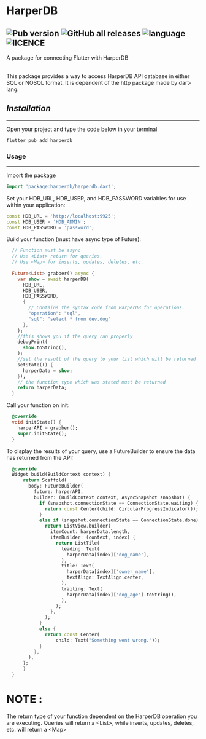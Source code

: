 # **HarperDB**

 ![Pub version](https://img.shields.io/badge/Pub-v0.0.1-orange) ![GitHub all releases](https://img.shields.io/github/downloads/HarperDB/harperdb-sdk-flutter/total) ![language](https://img.shields.io/github/languages/count/HarperDB/harperdb-sdk-flutter?color=g&style=plastic) ![lICENCE](https://img.shields.io/badge/Licence-BSD--3-yellow)
<br> 
---
 A package for connecting Flutter with HarperDB

 <br>
 This package provides a way to access HarperDB API database in either SQL or NOSQL format. It is dependent of the http package made by dart-lang. 
 
 
 ## *Installation*
 ---
Open your project and type the code below in your terminal
 ```dart
 flutter pub add harperdb
 ```

### Usage
***
Import the package 
```dart
import 'package:harperdb/harperdb.dart';
```

Set your HDB_URL, HDB_USER, and HDB_PASSWORD variables for use within your application:

```dart
const HDB_URL = 'http://localhost:9925';
const HDB_USER = 'HDB_ADMIN';
const HDB_PASSWORD = 'password';
```

Build your function (must have async type of Future):

```dart
  // Function must be async
  // Use <List> return for queries.
  // Use <Map> for inserts, updates, deletes, etc.
  
  Future<List> grabber() async {
    var show = await harperDB(
      HDB_URL,
      HDB_USER,
      HDB_PASSWORD,
      {
        // Contains the syntax code from HarperDB for operations.
        "operation": "sql",
        "sql": "select * from dev.dog"
      },
    );
    //this shows you if the query ran properly
    debugPrint(
      show.toString(),
    );
    //set the result of the query to your list which will be returned
    setState(() {
      harperData = show;
    });
    // the function type which was stated must be returned
    return harperData;
  }
```

Call your function on init:

```dart
  @override
  void initState() {
    harperAPI = grabber();
    super.initState();
  }
  ```
  
To display the results of your query, use a FutureBuilder to ensure the data has returned from the API:
  
  ``` dart
    @override
    Widget build(BuildContext context) {
        return Scaffold(
          body: FutureBuilder(
            future: harperAPI,
            builder: (BuildContext context, AsyncSnapshot snapshot) {
              if (snapshot.connectionState == ConnectionState.waiting) {
                return const Center(child: CircularProgressIndicator());
              }
              else if (snapshot.connectionState == ConnectionState.done) {
                return ListView.builder(
                  itemCount: harperData.length,
                  itemBuilder: (context, index) {
                    return ListTile(
                      leading: Text(
                        harperData[index]['dog_name'],
                      ),
                      title: Text(
                        harperData[index]['owner_name'],
                        textAlign: TextAlign.center,
                      ),
                      trailing: Text(
                        harperData[index]['dog_age'].toString(),
                      ),
                    );
                  },
                );
              }
              else {
                return const Center(
                    child: Text("Something went wrong."));
              }
            },
          ),
        );
        }
    }
  ```
  
  # **NOTE :**
  The return type of your function dependent on the HarperDB operation you are executing. Queries will return a &lt;List&gt;, while inserts, updates, deletes, etc. will return a &lt;Map&gt;
